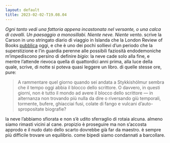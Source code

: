 ```yaml
---
layout: default
title: 2023-02-02-T19.08.04
---
```


*Ogni tanto vedi una fattoria appena incastonata nel versante, o una calca di cavalli. Un paesaggio a monosillabi. Niente neve. Niente vento*. scrive la Carson in uno stringato diario di viaggio in Islanda che la London Review of Books [pubblica](https://www.lrb.co.uk/blog/2023/january/the-new-weather) oggi, e che è uno dei pochi sollievi d’un periodo che la superstizione e l’in guardia perenne alle possibili faziosità endodemoniche m’impediscono persino di definire *bigio*: la neve cade solo alla fine, e mentre l’attende rievoca quella di quattordici anni prima, alla luce della quale, scrive, di notte si poteva quasi leggere un libro. di quelle stesse ore, pure:

> A rammentare quel giorno quando sei andata a Stykkishólmur sembra che il tempo oggi abbia il blocco dello scrittore. O davvero, in questi giorni, non è tutto il mondo ad avere il blocco dello scrittore — in alternanza non trovando più nulla da dire o riversando giù temporali, tormente, bufere, ghiacciai fusi, colate di fango e vulcani d’auto-spropositate biografie?

la neve l’abbiamo sfiorata e non s’è udito sferraglio di rotaia alcuna. almeno siamo rimasti vicini al cane. propizio è proseguire ma non s’accosta approdo e il nudo dato dello scarto dovrebbe già far da maestro. è sempre più difficile trovare un equilibrio. come bipedi siamo condannati a barcollare.